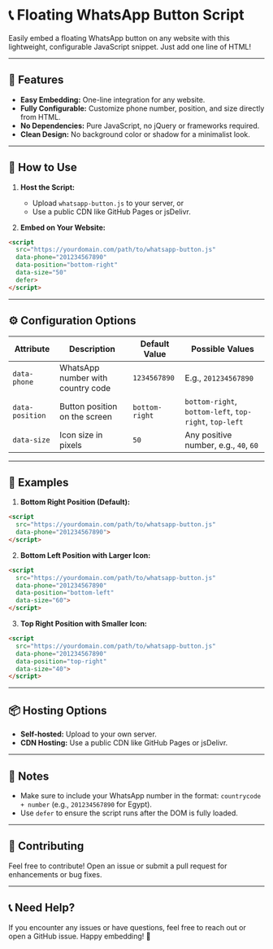 # 📞 Floating WhatsApp Button Script

Easily embed a floating WhatsApp button on any website with this lightweight, configurable JavaScript snippet. Just add one line of HTML!

---

## 🚀 Features
- **Easy Embedding:** One-line integration for any website.
- **Fully Configurable:** Customize phone number, position, and size directly from HTML.
- **No Dependencies:** Pure JavaScript, no jQuery or frameworks required.
- **Clean Design:** No background color or shadow for a minimalist look.

---

## 🔧 How to Use
1. **Host the Script:**  
   - Upload `whatsapp-button.js` to your server, or
   - Use a public CDN like GitHub Pages or jsDelivr.

2. **Embed on Your Website:**
```html
<script 
  src="https://yourdomain.com/path/to/whatsapp-button.js" 
  data-phone="201234567890" 
  data-position="bottom-right" 
  data-size="50" 
  defer>
</script>
```

---

## ⚙️ Configuration Options

| Attribute      | Description                         | Default Value      | Possible Values                |
| -------------- | ----------------------------------- | ------------------ | ------------------------------- |
| `data-phone`   | WhatsApp number with country code     | `1234567890`       | E.g., `201234567890`             |
| `data-position`| Button position on the screen        | `bottom-right`     | `bottom-right`, `bottom-left`, `top-right`, `top-left` |
| `data-size`    | Icon size in pixels                  | `50`               | Any positive number, e.g., `40`, `60` |

---

## 🎨 Examples

1. **Bottom Right Position (Default):**
```html
<script 
  src="https://yourdomain.com/path/to/whatsapp-button.js" 
  data-phone="201234567890">
</script>
```

2. **Bottom Left Position with Larger Icon:**
```html
<script 
  src="https://yourdomain.com/path/to/whatsapp-button.js" 
  data-phone="201234567890" 
  data-position="bottom-left" 
  data-size="60">
</script>
```

3. **Top Right Position with Smaller Icon:**
```html
<script 
  src="https://yourdomain.com/path/to/whatsapp-button.js" 
  data-phone="201234567890" 
  data-position="top-right" 
  data-size="40">
</script>
```

---

## 📦 Hosting Options

- **Self-hosted:** Upload to your own server.
- **CDN Hosting:** Use a public CDN like GitHub Pages or jsDelivr.

---

## 📝 Notes
- Make sure to include your WhatsApp number in the format: `countrycode + number` (e.g., `201234567890` for Egypt).
- Use `defer` to ensure the script runs after the DOM is fully loaded.

---

## 🙌 Contributing
Feel free to contribute! Open an issue or submit a pull request for enhancements or bug fixes.

---

## 📞 Need Help?
If you encounter any issues or have questions, feel free to reach out or open a GitHub issue. Happy embedding! 🎉
